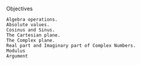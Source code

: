 Objectives


    Algebra operations.
    Absolute values.
    Cosinus and Sinus.
    The Cartesian plane.
    The Complex plane.
    Real part and Imaginary part of Complex Numbers.
    Modulus
    Argument

